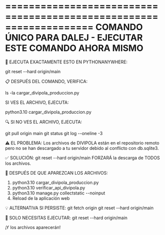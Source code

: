 ===================================================================
COMANDO ÚNICO PARA DALEJ - EJECUTAR ESTE COMANDO AHORA MISMO
===================================================================

🚨 EJECUTA EXACTAMENTE ESTO EN PYTHONANYWHERE:

git reset --hard origin/main

📋 DESPUÉS DEL COMANDO, VERIFICA:

ls -la cargar_divipola_produccion.py

SI VES EL ARCHIVO, EJECUTA:

python3.10 cargar_divipola_produccion.py

🔍 SI NO VES EL ARCHIVO, EJECUTA:

git pull origin main
git status
git log --oneline -3

⚠️ EL PROBLEMA:
Los archivos de DIVIPOLA están en el repositorio remoto pero no se han descargado
a tu servidor debido al conflicto con db.sqlite3.

✅ SOLUCIÓN:
git reset --hard origin/main FORZARÁ la descarga de TODOS los archivos.

🎯 DESPUÉS DE QUE APAREZCAN LOS ARCHIVOS:
1. python3.10 cargar_divipola_produccion.py
2. python3.10 verificar_api_divipola.py
3. python3.10 manage.py collectstatic --noinput
4. Reload de la aplicación web

💡 ALTERNATIVA SI PERSISTE:
git fetch origin
git reset --hard origin/main

🚀 SOLO NECESITAS EJECUTAR:
git reset --hard origin/main

¡Y los archivos aparecerán!
